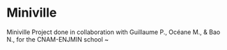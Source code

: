 # Miniville
Miniville Project done in collaboration with Guillaume P., Océane M., &amp; Bao N., for the CNAM-ENJMIN school ~
